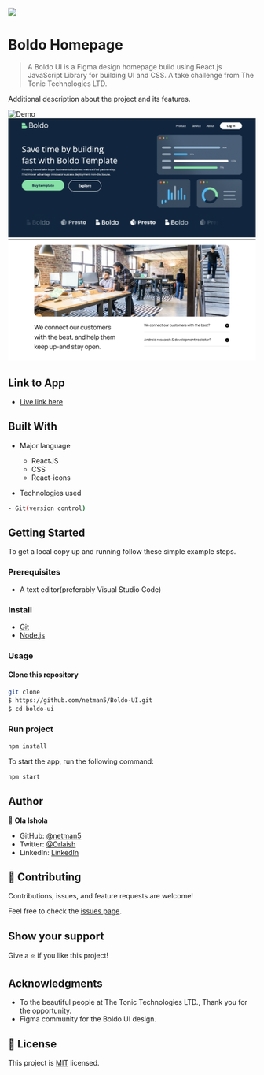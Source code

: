 ![](https://img.shields.io/badge/BoldoUI-dodger-blue.svg)


# Boldo Homepage

> A Boldo UI is a Figma design homepage build using React.js JavaScript Library for building UI and CSS. A take challenge from The Tonic Technologies LTD.

Additional description about the project and its features.

![Demo](./src/images/boldo.gif)
![hero](./src/images/hero.png)
![office](./src/images/office-screenshot.png)

## Link to App

- [Live link here](https://parivest-dashboard-xhk3.vercel.app/users)

## Built With

- Major language
  - ReactJS
  - CSS
  - React-icons

- Technologies used

```bash
- Git(version control)
```

## Getting Started

To get a local copy up and running follow these simple example steps.


### Prerequisites

- A text editor(preferably Visual Studio Code)

### Install

- [Git](https://git-scm.com/downloads)
- [Node.js](https://nodejs.org/en/download/)

### Usage

#### Clone this repository

```bash
git clone
$ https://github.com/netman5/Boldo-UI.git
$ cd boldo-ui
```

### Run project
```bash
npm install
```

To start the app, run the following command:

```bash
npm start
```

## Author

👤 **Ola Ishola**

- GitHub: [@netman5](https://github.com/netman5)
- Twitter: [@Orlaish](https://twitter.com/Orlaish)
- LinkedIn: [LinkedIn](https://www.linkedin.com/in/ola-ishola/)

## 🤝 Contributing

Contributions, issues, and feature requests are welcome!

Feel free to check the [issues page](https://github.com/netman5/Boldo-UI/issues).

## Show your support

Give a ⭐️ if you like this project!

## Acknowledgments

- To the beautiful people at The Tonic Technologies LTD., Thank you for the opportunity.
- Figma community for the Boldo UI design.

## 📝 License

This project is [MIT](https://opensource.org/licenses/MIT) licensed.